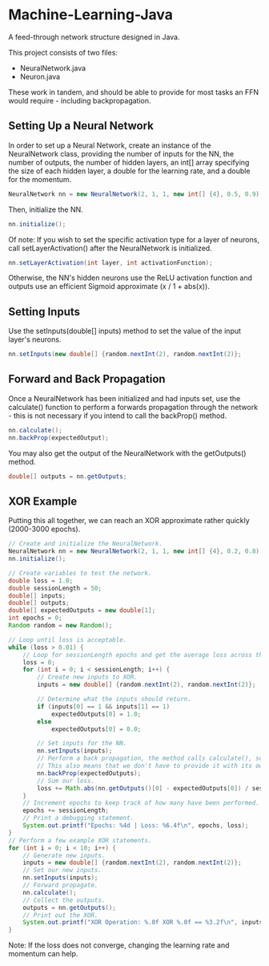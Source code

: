 # Machine-Learning-Java
A feed-through network structure designed in Java.

This project consists of two files:
- NeuralNetwork.java
- Neuron.java

These work in tandem, and should be able to provide for most tasks an FFN would require - including backpropagation.

## Setting Up a Neural Network
In order to set up a Neural Network, create an instance of the NeuralNetwork class, providing the number of inputs for the NN, the number of outputs, the number of hidden layers, an int[] array specifying the size of each hidden layer, a double for the learning rate, and a double for the momentum.
```java
NeuralNetwork nn = new NeuralNetwork(2, 1, 1, new int[] {4}, 0.5, 0.9);
```
Then, initialize the NN.
```java
nn.initialize();
```
Of note: If you wish to set the specific activation type for a layer of neurons, call setLayerActivation() after the NeuralNetwork is initialized.
```java
nn.setLayerActivation(int layer, int activationFunction);
```
Otherwise, the NN's hidden neurons use the ReLU activation function and outputs use an efficient Sigmoid approximate (x / 1 + abs(x)).

## Setting Inputs
Use the setInputs(double[] inputs) method to set the value of the input layer's neurons.
```java
nn.setInputs(new double[] {random.nextInt(2), random.nextInt(2)};
```

## Forward and Back Propagation
Once a NeuralNetwork has been initialized and had inputs set, use the calculate() function to perform a forwards propagation through the network - this is not necessary if you intend to call the backProp() method.
```java
nn.calculate();
nn.backProp(expectedOutput);
```
You may also get the output of the NeuralNetwork with the getOutputs() method.
```java 
double[] outputs = nn.getOutputs;
```

## XOR Example
Putting this all together, we can reach an XOR approximate rather quickly (2000-3000 epochs).
```java
// Create and initialize the NeuralNetwork.
NeuralNetwork nn = new NeuralNetwork(2, 1, 1, new int[] {4}, 0.2, 0.8);
nn.initialize();

// Create variables to test the network.
double loss = 1.0;
double sessionLength = 50;
double[] inputs;
double[] outputs;
double[] expectedOutputs = new double[1];
int epochs = 0;
Random random = new Random();

// Loop until loss is acceptable.
while (loss > 0.01) {
    // Loop for sessionLength epochs and get the average loss across them.
    loss = 0;
    for (int i = 0; i < sessionLength; i++) {
        // Create new inputs to XOR.
        inputs = new double[] {random.nextInt(2), random.nextInt(2)};

        // Determine what the inputs should return.
        if (inputs[0] == 1 && inputs[1] == 1)
            expectedOutputs[0] = 1.0;
        else
            expectedOutputs[0] = 0.0;

        // Set inputs for the NN.
        nn.setInputs(inputs);
        // Perform a back propagation, the method calls calculate(), so we don't need to call it ourselves.
        // This also means that we don't have to provide it with its own outputs.
        nn.backProp(expectedOutputs);
        // Sum our loss.
        loss += Math.abs(nn.getOutputs()[0] - expectedOutputs[0]) / sessionLength;
    }
    // Increment epochs to keep track of how many have been performed.
    epochs += sessionLength;
    // Print a debugging statement.
    System.out.printf("Epochs: %4d | Loss: %6.4f\n", epochs, loss);
}
// Perform a few example XOR statements.
for (int i = 0; i < 10; i++) {
    // Generate new inputs.
    inputs = new double[] {random.nextInt(2), random.nextInt(2)};
    // Set our new inputs.
    nn.setInputs(inputs);
    // Forward propagate.
    nn.calculate();
    // Collect the outputs.
    outputs = nn.getOutputs();
    // Print out the XOR.
    System.out.printf("XOR Operation: %.0f XOR %.0f == %3.2f\n", inputs[0], inputs[1], outputs[0]);
}
```
Note: If the loss does not converge, changing the learning rate and momentum can help.
